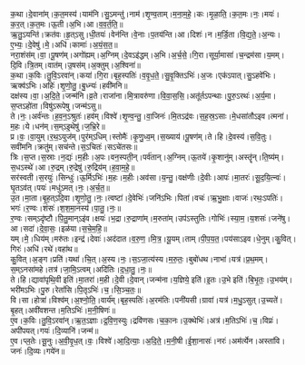 

  
क॒था।दे॒वाना॑म्।क॒त॒मस्य॑।याम॑नि।सु॒ऽमन्तु॑।नाम॑।शृ॒ण्व॒ताम्।म॒ना॒म॒हे॒।कः।मृ॒ळा॒ति॒।क॒त॒मः।नः॒।मयः॑।क॒र॒त्।क॒त॒मः।ऊ॒ती।अ॒भि।आ।व॒व॒र्त॒ति॒॥  
ऋ॒तु॒ऽयन्ति॑।क्रत॑वः।हृ॒त्ऽसु।धी॒तयः॑।वेन॑न्ति।वे॒नाः।प॒तय॑न्ति।आ।दिशः॑।न।म॒र्डि॒ता।वि॒द्य॒ते॒।अ॒न्यः।ए॒भ्यः॒।दे॒वेषु॑।मे॒।अधि॑।कामाः॑।अ॒यं॒स॒त॒॥  
नरा॒शंस॑म्।वा॒।पू॒षण॑म्।अगो॑ह्यम्।अ॒ग्निम्।दे॒वऽइ॑द्धम्।अ॒भि।अ॒र्च॒से॒।गि॒रा।सूर्या॒मासा॑।च॒न्द्रम॑सा।य॒मम्।दि॒वि।त्रि॒तम्।वात॑म्।उ॒षस॑म्।अ॒क्तुम्।अ॒श्विना॑॥  
क॒था।क॒विः।तु॒वि॒ऽरवा॑न्।कया॑।गि॒रा।बृह॒स्पतिः॑।व॒वृ॒ध॒ते॒।सु॒वृ॒क्तिऽभिः॑।अ॒जः।एक॑ऽपात्।सु॒ऽहवे॑भिः।ऋक्व॑ऽभिः।अहिः॑।शृ॒णो॒तु॒।बु॒ध्न्यः॑।हवी॑मनि॥  
दक्ष॑स्य।वा॒।अ॒दि॒ते॒।जन्म॑नि।व्र॒ते।राजा॑ना।मि॒त्रावरु॑णा।वि॒वा॒स॒सि॒।अतू॑र्तऽपन्थाः।पु॒रु॒ऽरथः॑।अ॒र्य॒मा।स॒प्तऽहो॑ता।विषु॑ऽरूपेषु।जन्म॑ऽसु॥  
ते।नः॒।अर्व॑न्तः।ह॒व॒न॒ऽश्रुतः॑।हव॑म्।विश्वे॑।शृ॒ण्व॒न्तु॒।वा॒जिनः॑।मि॒तऽद्र॑वः।स॒ह॒स्र॒ऽसाः।मे॒धसा॑तौऽइव।त्मना॑।म॒हः।ये।धन॑म्।स॒म्ऽइ॒थेषु॑।ज॒भ्रि॒रे॥  
प्र।वः॒।वा॒युम्।र॒थ॒ऽयुज॑म्।पुर॑म्ऽधिम्।स्तोमैः॑।कृ॒णु॒ध्व॒म्।स॒ख्याय॑।पू॒षण॑म्।ते।हि।दे॒वस्य॑।स॒वि॒तुः।सवी॑मनि।क्रतु॑म्।सच॑न्ते।स॒ऽचितः॑।सऽचे॑तसः॥  
त्रिः।स॒प्त।स॒स्राः।न॒द्यः॑।म॒हीः।अ॒पः।वन॒स्पती॒न्।पर्व॑तान्।अ॒ग्निम्।ऊ॒तये॑।कृ॒शानु॑म्।अस्तॄ॑न्।ति॒ष्य॑म्।स॒धऽस्थे॑।आ।रु॒द्रम्।रु॒द्रेषु॑।रु॒द्रिय॑म्।ह॒वा॒म॒हे॒॥  
सर॑स्वती।स॒रयुः॑।सिन्धुः॑।ऊ॒र्मिऽभिः॑।म॒हः।म॒हीः।अव॑सा।य॒न्तु॒।वक्ष॑णीः।दे॒वीः।आपः॑।मा॒तरः॑।सू॒द॒यि॒त्न्वः॑।घृ॒तऽव॑त्।पयः॑।मधु॑ऽमत्।नः॒।अ॒र्च॒त॒॥  
उ॒त।मा॒ता।बृ॒ह॒त्ऽदि॒वा।शृ॒णो॒तु॒।नः॒।त्वष्टा॑।दे॒वेभिः॑।जनि॑ऽभिः।पिता॑।वचः॑।ऋ॒भु॒क्षाः।वाजः॑।रथः॒ऽपतिः॑।भगः॑।र॒ण्वः।शंसः॑।श॒श॒मा॒नस्य॑।पा॒तु॒।नः॒॥  
र॒ण्वः।सम्ऽदृ॑ष्टौ।पि॒तु॒मान्ऽइ॑व।क्षयः॑।भ॒द्रा।रु॒द्राणा॑म्।म॒रुता॑म्।उप॑ऽस्तुतिः।गोभिः॑।स्या॒म॒।य॒शसः॑।जने॑षु।आ।सदा॑।दे॒वा॒सः॒।इळ॑या।स॒चे॒म॒हि॒॥  
यम्।मे॒।धिय॑म्।मरु॑तः।इन्द्र॑।देवाः॑।अद॑दात।व॒रु॒ण॒।मि॒त्र॒।यू॒यम्।ताम्।पी॒प॒य॒त॒।पय॑साऽइव।धे॒नुम्।कु॒वित्।गिरः॑।अधि॑।रथे॑।वहा॑थ॥  
कु॒वित्।अ॒ङ्ग।प्रति॑।यथा॑।चि॒त्।अ॒स्य।नः॒।स॒ऽजा॒त्य॑स्य।म॒रु॒तः॒।बुबो॑धथ।नाभा॑।यत्र॑।प्र॒थ॒मम्।स॒म्ऽनसा॑महे।तत्र॑।जा॒मि॒ऽत्वम्।अदि॑तिः।द॒धा॒तु॒।नः॒॥  
ते।हि।द्यावा॑पृथि॒वी इति॑।मा॒तरा॑।म॒ही।दे॒वी।दे॒वान्।जन्म॑ना।य॒ज्ञिये॒ इति॑।इ॒तः।उ॒भे इति॑।बि॒भृ॒तः॒।उ॒भय॑म्।भरी॑मऽभिः।पु॒रु।रेतां॑सि।पि॒तृऽभिः॑।च॒।सि॒ञ्च॒तः॒॥  
वि।सा।होत्रा॑।विश्व॑म्।अ॒श्नो॒ति॒।वार्य॑म्।बृह॒स्पतिः॑।अ॒रम॑तिः।पनी॑यसी।ग्रावा॑।यत्र॑।म॒धु॒ऽसुत्।उ॒च्यते॑।बृ॒हत्।अवी॑वशन्त।म॒तिऽभिः॑।म॒नी॒षिणः॑॥  
ए॒व।क॒विः।तु॒वि॒ऽरवा॑न्।ऋ॒त॒ऽज्ञाः।द्र॒वि॒ण॒स्युः।द्रवि॑णसः।च॒का॒नः।उ॒क्थेभिः॑।अत्र॑।म॒तिऽभिः॑।च॒।विप्रः॑।अपी॑पयत्।गयः॑।दि॒व्यानि॑।जन्म॑॥  
ए॒व।प्ल॒तेः।सू॒नुः।अ॒वी॒वृ॒ध॒त्।वः॒।विश्वे॑।आ॒दि॒त्याः॒।अ॒दि॒ते॒।म॒नी॒षी।ई॒शा॒नासः॑।नरः॑।अम॑र्त्येन।अस्ता॑वि।जनः॑।दि॒व्यः।गये॑न॥  
